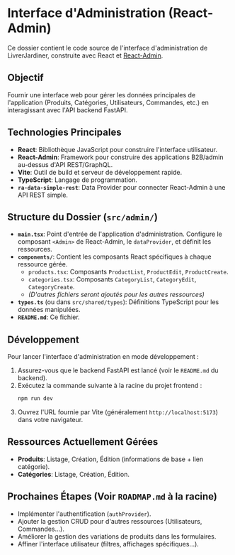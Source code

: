 # Interface d'Administration (React-Admin)

Ce dossier contient le code source de l'interface d'administration de LivrerJardiner, construite avec React et [React-Admin](https://marmelab.com/react-admin/).

## Objectif

Fournir une interface web pour gérer les données principales de l'application (Produits, Catégories, Utilisateurs, Commandes, etc.) en interagissant avec l'API backend FastAPI.

## Technologies Principales

-   **React**: Bibliothèque JavaScript pour construire l'interface utilisateur.
-   **React-Admin**: Framework pour construire des applications B2B/admin au-dessus d'API REST/GraphQL.
-   **Vite**: Outil de build et serveur de développement rapide.
-   **TypeScript**: Langage de programmation.
-   **`ra-data-simple-rest`**: Data Provider pour connecter React-Admin à une API REST simple.

## Structure du Dossier (`src/admin/`)

-   **`main.tsx`**: Point d'entrée de l'application d'administration. Configure le composant `<Admin>` de React-Admin, le `dataProvider`, et définit les ressources.
-   **`components/`**: Contient les composants React spécifiques à chaque ressource gérée.
    -   `products.tsx`: Composants `ProductList`, `ProductEdit`, `ProductCreate`.
    -   `categories.tsx`: Composants `CategoryList`, `CategoryEdit`, `CategoryCreate`.
    -   *(D'autres fichiers seront ajoutés pour les autres ressources)*
-   **`types.ts`** (ou dans `src/shared/types`): Définitions TypeScript pour les données manipulées.
-   **`README.md`**: Ce fichier.

## Développement

Pour lancer l'interface d'administration en mode développement :

1.  Assurez-vous que le backend FastAPI est lancé (voir le `README.md` du backend).
2.  Exécutez la commande suivante à la racine du projet frontend :
    ```bash
    npm run dev
    ```
3.  Ouvrez l'URL fournie par Vite (généralement `http://localhost:5173`) dans votre navigateur.

## Ressources Actuellement Gérées

-   **Produits**: Listage, Création, Édition (informations de base + lien catégorie).
-   **Catégories**: Listage, Création, Édition.

## Prochaines Étapes (Voir `ROADMAP.md` à la racine)

-   Implémenter l'authentification (`authProvider`).
-   Ajouter la gestion CRUD pour d'autres ressources (Utilisateurs, Commandes...).
-   Améliorer la gestion des variations de produits dans les formulaires.
-   Affiner l'interface utilisateur (filtres, affichages spécifiques...).
